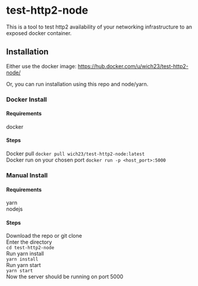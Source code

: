 # test-http2-node
This is a tool to test http2 availability of your networking infrastructure to an exposed docker container.  

## Installation
Either use the docker image: https://hub.docker.com/u/wich23/test-http2-node/  

Or, you can run installation using this repo and node/yarn.  

### Docker Install
#### Requirements
docker

#### Steps
Docker pull
`docker pull wich23/test-http2-node:latest`  
Docker run on your chosen port
`docker run -p <host_port>:5000`

### Manual Install
#### Requirements
yarn  
nodejs  
#### Steps
Download the repo or git clone  
Enter the directory  
`cd test-http2-node`  
Run yarn install  
`yarn install`  
Run yarn start  
`yarn start`  
Now the server should be running on port 5000
